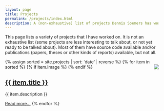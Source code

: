 ```yaml
---
layout: page
title: Projects
permalink: /projects/index.html
description: A (non-exhaustive) list of projects Dennis Soemers has worked on / is working on.
---
```


This page lists a variety of projects that I have worked on. It is not an exhaustive list (some projects are less interesting to talk about, or not yet ready to
be talked about). Most of them have source code available and/or publications (papers, theses or other kinds of reports) available, but not all.

{% assign sorted = site.projects | sort: 'date' | reverse %}
{% for item in sorted %}
  {% if item.image %}
  <a href="{{ item.url }}"><img src="{{ item.image }}" align="right" style="max-width:256px;width: expression(this.width > 256 ? 256: true);"></a>
  {% endif %}
  <h2>
    <a class="post-link" href="{{ item.url }}">{{ item.title }}</a>
  </h2>
  {{ item.description }}
  
  <a class="post-meta" href="{{ item.url }}">Read more...</a>
{% endfor %}
